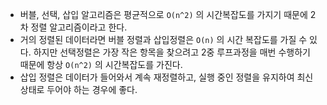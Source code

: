 - 버블, 선택, 삽입 알고리즘은 평균적으로 `O(n^2)` 의 시간복잡도를 가지기 때문에 2차 정렬 알고리즘이라고 한다.
- 거의 정렬된 데이터라면 버블 정렬과 삽입정렬은 `O(n)` 의 시간 복잡도를 가질 수 있다. 하지만 선택정렬은 가장 작은 항목을 찾으려고 2중 루프과정을 매번 수행하기 때문에 항상 `O(n^2)` 의 시간복잡도를 가진다.
- 삽입 정렬은 데이터가 들어와서 계속 재정렬하고, 실행 중인 정렬을 유지하여 최신 상태로 두어야 하는 경우에 좋다. 
